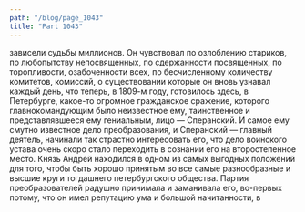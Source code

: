 ```yaml
---
path: "/blog/page_1043"
title: "Part 1043"
---
```


 зависели судьбы миллионов. Он чувствовал по озлоблению стариков, по любопытству непосвященных, по сдержанности посвященных, по торопливости, озабоченности всех, по бесчисленному количеству комитетов, комиссий, о существовании которые он вновь узнавал каждый день, что теперь, в 1809-м году, готовилось здесь, в Петербурге, какое-то огромное гражданское сражение, которого главнокомандующим было неизвестное ему, таинственное и представлявшееся ему гениальным, лицо — Сперанский. И самое ему смутно известное дело преобразования, и Сперанский — главный деятель, начинали так страстно интересовать его, что дело воинского устава очень скоро стало переходить в сознании его на второстепенное место.
Князь Андрей находился в одном из самых выгодных положений для того, чтобы быть хорошо принятым во все самые разнообразные и высшие круги тогдашнего петербургского общества. Партия преобразователей радушно принимала и заманивала его, во-первых потому, что он имел репутацию ума и большой начитанности, в

